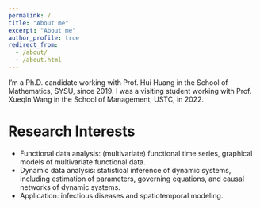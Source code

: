 ```yaml
---
permalink: /
title: "About me"
excerpt: "About me"
author_profile: true
redirect_from: 
  - /about/
  - /about.html
---
```


I’m a Ph.D. candidate working with Prof. Hui Huang in the School of Mathematics, SYSU, since 2019. I was a visiting student working with Prof. Xueqin Wang in the School of Management, USTC, in 2022.

Research Interests
======
- Functional data analysis: (multivariate) functional time series, graphical models of multivariate functional data.
- Dynamic data analysis: statistical inference of dynamic systems, including estimation of parameters, governing equations, and causal networks of dynamic systems.
- Application: infectious diseases and spatiotemporal modeling.

  

